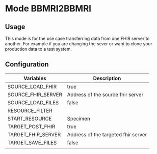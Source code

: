 # Mode BBMRI2BBMRI

## Usage

This mode is for the use case transferring data from one FHIR server to another.
For example if you are changing the sever or want to clone your production data to a test system.

## Configuration

| Variables          | Description                         |
|--------------------|-------------------------------------|
| SOURCE_LOAD_FHIR   | true                                |
| SOURCE_FHIR_SERVER | Address of the source fhir server   |
| SOURCE_LOAD_FILES  | false                               |
| RESOURCE_FILTER    |                                     |
| START_RESOURCE     | Specimen                            |
| TARGET_POST_FHIR   | true                                |
| TARGET_FHIR_SERVER | Address of the targeted fhir server |
| TARGET_SAVE_FILES  | false                               |
|                    |                                     |
